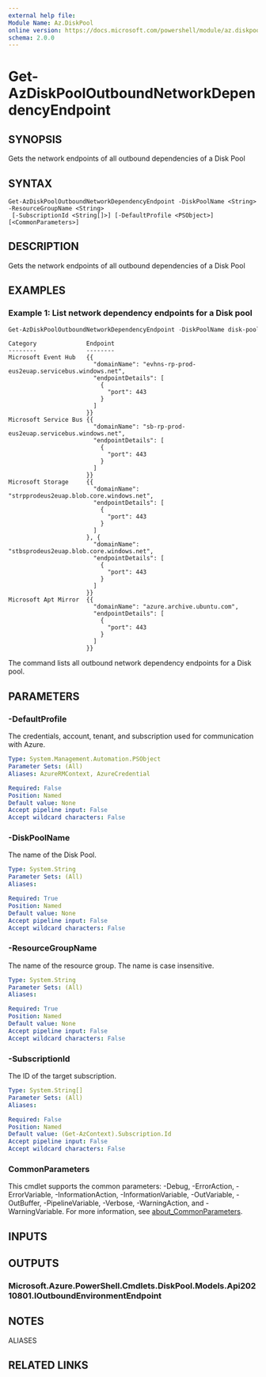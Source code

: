 ```yaml
---
external help file:
Module Name: Az.DiskPool
online version: https://docs.microsoft.com/powershell/module/az.diskpool/get-azdiskpooloutboundnetworkdependencyendpoint
schema: 2.0.0
---
```


# Get-AzDiskPoolOutboundNetworkDependencyEndpoint

## SYNOPSIS
Gets the network endpoints of all outbound dependencies of a Disk Pool

## SYNTAX

```
Get-AzDiskPoolOutboundNetworkDependencyEndpoint -DiskPoolName <String> -ResourceGroupName <String>
 [-SubscriptionId <String[]>] [-DefaultProfile <PSObject>] [<CommonParameters>]
```

## DESCRIPTION
Gets the network endpoints of all outbound dependencies of a Disk Pool

## EXAMPLES

### Example 1: List network dependency endpoints for a Disk pool
```powershell
Get-AzDiskPoolOutboundNetworkDependencyEndpoint -DiskPoolName disk-pool-1 -ResourceGroupName storagepool-rg-test | Format-Table -Wrap
```

```output
Category              Endpoint
--------              --------
Microsoft Event Hub   {{
                        "domainName": "evhns-rp-prod-eus2euap.servicebus.windows.net",
                        "endpointDetails": [
                          {
                            "port": 443
                          }
                        ]
                      }}
Microsoft Service Bus {{
                        "domainName": "sb-rp-prod-eus2euap.servicebus.windows.net",
                        "endpointDetails": [
                          {
                            "port": 443
                          }
                        ]
                      }}
Microsoft Storage     {{
                        "domainName": "strpprodeus2euap.blob.core.windows.net",
                        "endpointDetails": [
                          {
                            "port": 443
                          }
                        ]
                      }, {
                        "domainName": "stbsprodeus2euap.blob.core.windows.net",
                        "endpointDetails": [
                          {
                            "port": 443
                          }
                        ]
                      }}
Microsoft Apt Mirror  {{
                        "domainName": "azure.archive.ubuntu.com",
                        "endpointDetails": [
                          {
                            "port": 443
                          }
                        ]
                      }}
```

The command lists all outbound network dependency endpoints for a Disk pool.

## PARAMETERS

### -DefaultProfile
The credentials, account, tenant, and subscription used for communication with Azure.

```yaml
Type: System.Management.Automation.PSObject
Parameter Sets: (All)
Aliases: AzureRMContext, AzureCredential

Required: False
Position: Named
Default value: None
Accept pipeline input: False
Accept wildcard characters: False
```

### -DiskPoolName
The name of the Disk Pool.

```yaml
Type: System.String
Parameter Sets: (All)
Aliases:

Required: True
Position: Named
Default value: None
Accept pipeline input: False
Accept wildcard characters: False
```

### -ResourceGroupName
The name of the resource group.
The name is case insensitive.

```yaml
Type: System.String
Parameter Sets: (All)
Aliases:

Required: True
Position: Named
Default value: None
Accept pipeline input: False
Accept wildcard characters: False
```

### -SubscriptionId
The ID of the target subscription.

```yaml
Type: System.String[]
Parameter Sets: (All)
Aliases:

Required: False
Position: Named
Default value: (Get-AzContext).Subscription.Id
Accept pipeline input: False
Accept wildcard characters: False
```

### CommonParameters
This cmdlet supports the common parameters: -Debug, -ErrorAction, -ErrorVariable, -InformationAction, -InformationVariable, -OutVariable, -OutBuffer, -PipelineVariable, -Verbose, -WarningAction, and -WarningVariable. For more information, see [about_CommonParameters](http://go.microsoft.com/fwlink/?LinkID=113216).

## INPUTS

## OUTPUTS

### Microsoft.Azure.PowerShell.Cmdlets.DiskPool.Models.Api20210801.IOutboundEnvironmentEndpoint

## NOTES

ALIASES

## RELATED LINKS

